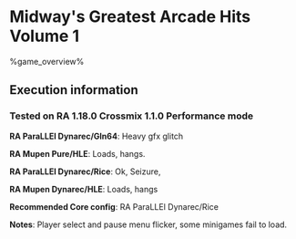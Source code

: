 # Midway's Greatest Arcade Hits Volume 1 

%game_overview%

## Execution information

### Tested on RA 1.18.0 Crossmix 1.1.0 Performance mode

**RA ParaLLEl Dynarec/Gln64**: Heavy gfx glitch

**RA Mupen Pure/HLE**: Loads, hangs.

**RA ParaLLEl Dynarec/Rice**: Ok, Seizure, 

**RA Mupen Dynarec/HLE**: Loads, hangs

**Recommended Core config**: RA ParaLLEl Dynarec/Rice

**Notes**: Player select and pause menu flicker, some minigames fail to load.